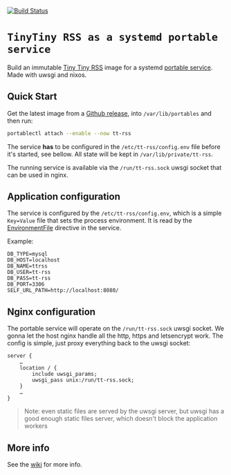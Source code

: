 [![Build Status](https://github.com/gdamjan/tt-rss-service/workflows/Make%20a%20release/badge.svg)](https://github.com/gdamjan/tt-rss-service/actions)

# `TinyTiny RSS as a systemd portable service`

Build an immutable [Tiny Tiny RSS](https://tt-rss.org/) image for a systemd [portable service](https://systemd.io/PORTABLE_SERVICES/).
Made with uwsgi and nixos.

## Quick Start

Get the latest image from a [Github release](https://github.com/gdamjan/tt-rss-service/releases/), into
`/var/lib/portables` and then run:

```sh
portablectl attach --enable --now tt-rss
```

The service **has** to be configured in the `/etc/tt-rss/config.env` file before it's started, see bellow.
All state will be kept in `/var/lib/private/tt-rss`.

The running service is available via the `/run/tt-rss.sock` uwsgi
socket that can be used in nginx.

## Application configuration

The service is configured by the `/etc/tt-rss/config.env`, which is a simple `Key=Value` file that sets the process
environment. It is read by the [EnvironmentFile](https://www.freedesktop.org/software/systemd/man/systemd.exec.html#EnvironmentFile=)
directive in the service.

Example:
```
DB_TYPE=mysql
DB_HOST=localhost
DB_NAME=ttrss
DB_USER=tt-rss
DB_PASS=tt-rss
DB_PORT=3306
SELF_URL_PATH=http://localhost:8080/
```

## Nginx configuration

The portable service will operate on the `/run/tt-rss.sock` uwsgi socket. We gonna let the host nginx handle
all the http, https and letsencrypt work. The config is simple, just proxy everything back to the uwsgi socket:
```
server {
    …
    location / {
        include uwsgi_params;
        uwsgi_pass unix:/run/tt-rss.sock;
    }
    …
}
```
> Note: even static files are served by the uwsgi server, but uwsgi has a good enough static files server, which doesn't
> block the application workers

## More info

See the [wiki](https://github.com/gdamjan/tt-rss-service/wiki/) for more info.
